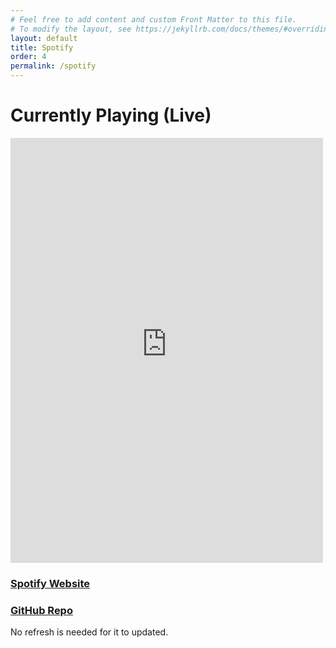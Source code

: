 ```yaml
---
# Feel free to add content and custom Front Matter to this file.
# To modify the layout, see https://jekyllrb.com/docs/themes/#overriding-theme-defaults
layout: default
title: Spotify
order: 4
permalink: /spotify
---            
```


# Currently Playing (Live)

<iframe src="https://spotify-current-track-widget.onrender.com/pretty" 
    width="500" 
    height="680" 
    style="border:none; overflow:hidden;" 
    scrolling="no">
</iframe>

### [**Spotify Website**](https://spotify-current-track-widget.onrender.com/pretty)

### [**GitHub Repo**](https://github.com/Nazchanel/spotify-current-track-widget)

No refresh is needed for it to updated.

